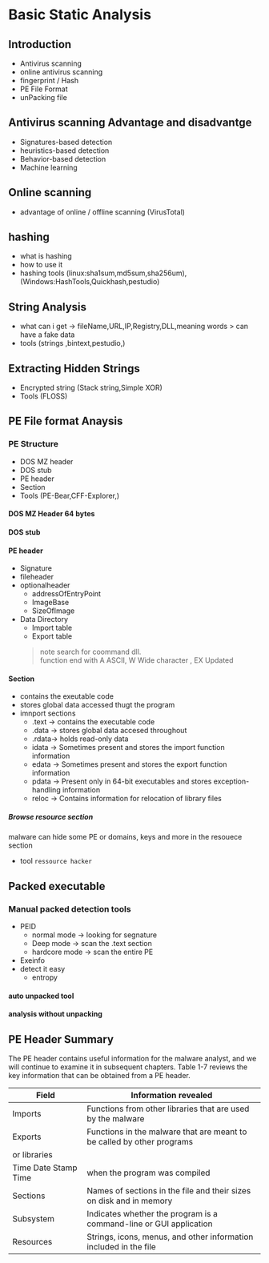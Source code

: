# Basic Static Analysis

## Introduction
* Antivirus scanning
* online antivirus scanning 
* fingerprint / Hash
* PE File Format 
* unPacking file 

## Antivirus scanning Advantage and disadvantge 
* Signatures-based detection
* heuristics-based detection
* Behavior-based detection
* Machine learning

## Online scanning 
- advantage of online / offline scanning (VirusTotal)

## hashing 
- what is hashing 
- how to use it 
- hashing tools (linux:sha1sum,md5sum,sha256um),(Windows:HashTools,Quickhash,pestudio)

## String Analysis
* what can i get ->  fileName,URL,IP,Registry,DLL,meaning words > can have a fake data 
* tools (strings ,bintext,pestudio,)

## Extracting Hidden Strings 
* Encrypted string (Stack string,Simple XOR)
* Tools (FLOSS)

## PE File format Anaysis

### PE Structure
* DOS MZ header 
* DOS stub
* PE header 
* Section 
* Tools (PE-Bear,CFF-Explorer,)
#### DOS MZ Header 64 bytes

#### DOS stub 

#### PE header
- Signature 
- fileheader
- optionalheader
    - addressOfEntryPoint
    - ImageBase
    - SizeOfImage
- Data Directory
    - Import table
    - Export table
    > note search for coommand dll.  
    > function end with A ASCII, W Wide character , EX Updated 
#### Section
- contains the exeutable code
- stores global data accessed thugt the program
- imnport sections
    - .text -> contains the executable code
    - .data -> stores global data accesed throughout
    - .rdata-> holds read-only data 
    - idata -> Sometimes present and stores the import function information
    - edata -> Sometimes present and stores the export function information
    - pdata -> Present only in 64-bit executables and stores exception-handling information
    - reloc -> Contains information for relocation of library files

##### Browse resource section 
malware can hide some PE or domains, keys and more in the resouece section
- tool `ressource hacker`
## Packed executable 
### Manual packed detection tools
- PEID
    - normal mode -> looking for segnature
    - Deep mode -> scan the .text section 
    - hardcore mode -> scan the entire PE 
- Exeinfo
- detect it easy 
    - entropy
#### auto unpacked tool
#### analysis without unpacking 

## PE Header Summary
The PE header contains useful information for the malware analyst, and we
will continue to examine it in subsequent chapters. Table 1-7 reviews the key
information that can be obtained from a PE header.

|Field| Information revealed|
|-----|---------------------|
|Imports| Functions from other libraries that are used by the malware|
|Exports| Functions in the malware that are meant to be called by other programs|
or libraries|
|Time Date Stamp Time| when the program was compiled|
|Sections| Names of sections in the file and their sizes on disk and in memory|
|Subsystem| Indicates whether the program is a command-line or GUI application|
|Resources| Strings, icons, menus, and other information included in the file|

